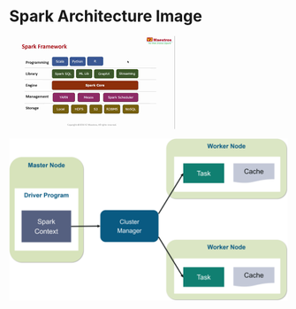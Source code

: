 # Spark Architecture Image 

![spark overview](../image/overview-spark.png)


![spark driver](../image/node.png)
